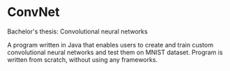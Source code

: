 # ConvNet

Bachelor's thesis: Convolutional neural networks

A program written in Java that enables users to create and train custom convolutional neural networks and test them on MNIST dataset. Program is written from scratch, without using any frameworks.